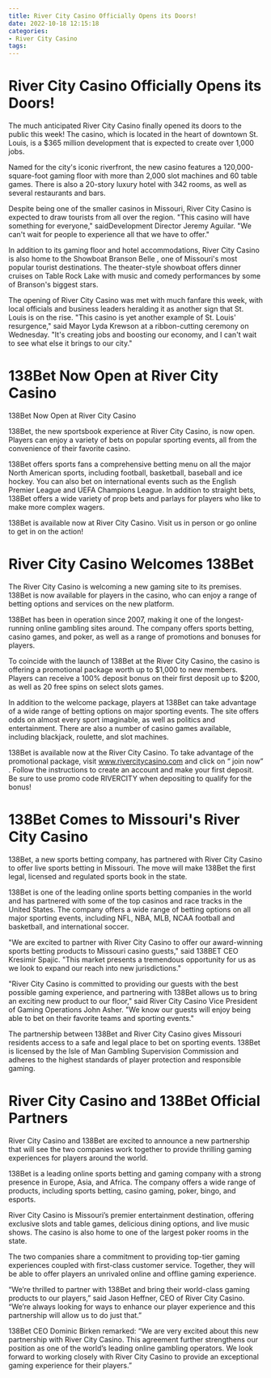 ```yaml
---
title: River City Casino Officially Opens its Doors!
date: 2022-10-18 12:15:18
categories:
- River City Casino
tags:
---
```



#  River City Casino Officially Opens its Doors!

The much anticipated River City Casino finally opened its doors to the public this week! The casino, which is located in the heart of downtown St. Louis, is a $365 million development that is expected to create over 1,000 jobs.

Named for the city's iconic riverfront, the new casino features a 120,000-square-foot gaming floor with more than 2,000 slot machines and 60 table games. There is also a 20-story luxury hotel with 342 rooms, as well as several restaurants and bars.

Despite being one of the smaller casinos in Missouri, River City Casino is expected to draw tourists from all over the region. "This casino will have something for everyone," saidDevelopment Director Jeremy Aguilar. "We can't wait for people to experience all that we have to offer."

In addition to its gaming floor and hotel accommodations, River City Casino is also home to the Showboat Branson Belle , one of Missouri's most popular tourist destinations. The theater-style showboat offers dinner cruises on Table Rock Lake with music and comedy performances by some of Branson's biggest stars.

The opening of River City Casino was met with much fanfare this week, with local officials and business leaders heralding it as another sign that St. Louis is on the rise. "This casino is yet another example of St. Louis' resurgence," said Mayor Lyda Krewson at a ribbon-cutting ceremony on Wednesday. "It's creating jobs and boosting our economy, and I can't wait to see what else it brings to our city."

#  138Bet Now Open at River City Casino

138Bet Now Open at River City Casino

138Bet, the new sportsbook experience at River City Casino, is now open. Players can enjoy a variety of bets on popular sporting events, all from the convenience of their favorite casino.

138Bet offers sports fans a comprehensive betting menu on all the major North American sports, including football, basketball, baseball and ice hockey. You can also bet on international events such as the English Premier League and UEFA Champions League. In addition to straight bets, 138Bet offers a wide variety of prop bets and parlays for players who like to make more complex wagers.

138Bet is available now at River City Casino. Visit us in person or go online to get in on the action!

#  River City Casino Welcomes 138Bet

The River City Casino is welcoming a new gaming site to its premises. 138Bet is now available for players in the casino, who can enjoy a range of betting options and services on the new platform.

138Bet has been in operation since 2007, making it one of the longest-running online gambling sites around. The company offers sports betting, casino games, and poker, as well as a range of promotions and bonuses for players.

To coincide with the launch of 138Bet at the River City Casino, the casino is offering a promotional package worth up to $1,000 to new members. Players can receive a 100% deposit bonus on their first deposit up to $200, as well as 20 free spins on select slots games.

In addition to the welcome package, players at 138Bet can take advantage of a wide range of betting options on major sporting events. The site offers odds on almost every sport imaginable, as well as politics and entertainment. There are also a number of casino games available, including blackjack, roulette, and slot machines.

138Bet is available now at the River City Casino. To take advantage of the promotional package, visit www.rivercitycasino.com and click on “ join now” . Follow the instructions to create an account and make your first deposit. Be sure to use promo code RIVERCITY when depositing to qualify for the bonus!

#  138Bet Comes to Missouri's River City Casino

138Bet, a new sports betting company, has partnered with River City Casino to offer live sports betting in Missouri. The move will make 138Bet the first legal, licensed and regulated sports book in the state.

138Bet is one of the leading online sports betting companies in the world and has partnered with some of the top casinos and race tracks in the United States. The company offers a wide range of betting options on all major sporting events, including NFL, NBA, MLB, NCAA football and basketball, and international soccer.

"We are excited to partner with River City Casino to offer our award-winning sports betting products to Missouri casino guests," said 138BET CEO Kresimir Spajic. "This market presents a tremendous opportunity for us as we look to expand our reach into new jurisdictions."

"River City Casino is committed to providing our guests with the best possible gaming experience, and partnering with 138Bet allows us to bring an exciting new product to our floor," said River City Casino Vice President of Gaming Operations John Asher. "We know our guests will enjoy being able to bet on their favorite teams and sporting events."

The partnership between 138Bet and River City Casino gives Missouri residents access to a safe and legal place to bet on sporting events. 138Bet is licensed by the Isle of Man Gambling Supervision Commission and adheres to the highest standards of player protection and responsible gaming.

#  River City Casino and 138Bet Official Partners

River City Casino and 138Bet are excited to announce a new partnership that will see the two companies work together to provide thrilling gaming experiences for players around the world.

138Bet is a leading online sports betting and gaming company with a strong presence in Europe, Asia, and Africa. The company offers a wide range of products, including sports betting, casino gaming, poker, bingo, and esports.

River City Casino is Missouri’s premier entertainment destination, offering exclusive slots and table games, delicious dining options, and live music shows. The casino is also home to one of the largest poker rooms in the state.

The two companies share a commitment to providing top-tier gaming experiences coupled with first-class customer service. Together, they will be able to offer players an unrivaled online and offline gaming experience.

“We’re thrilled to partner with 138Bet and bring their world-class gaming products to our players,” said Jason Heffner, CEO of River City Casino. “We’re always looking for ways to enhance our player experience and this partnership will allow us to do just that.”

138Bet CEO Dominic Birken remarked: “We are very excited about this new partnership with River City Casino. This agreement further strengthens our position as one of the world’s leading online gambling operators. We look forward to working closely with River City Casino to provide an exceptional gaming experience for their players.”